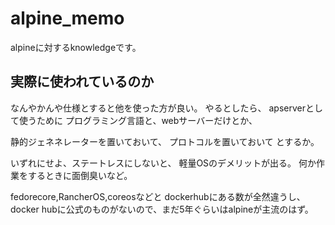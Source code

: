 # alpine_memo
alpineに対するknowledgeです。

## 実際に使われているのか
なんやかんや仕様とすると他を使った方が良い。
やるとしたら、
apserverとして使うために
プログラミング言語と、webサーバーだけとか、

静的ジェネネレーターを置いておいて、
プロトコルを置いておいて
とするか。

いずれにせよ、ステートレスにしないと、
軽量OSのデメリットが出る。
何か作業をするときに面倒臭いなど。

fedorecore,RancherOS,coreosなどと
dockerhubにある数が全然違うし、
docker hubに公式のものがないので、まだ5年ぐらいはalpineが主流のはず。
